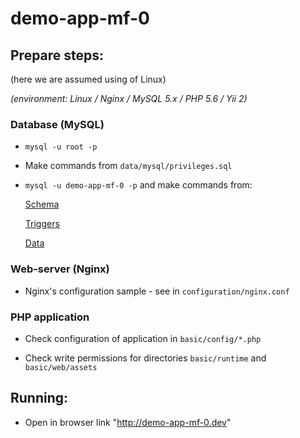 # demo-app-mf-0

## Prepare steps:

(here we are assumed using of Linux)

_(environment: Linux / Nginx / MySQL 5.x / PHP 5.6 / Yii 2)_

### Database (MySQL)

* `mysql -u root -p`

* Make commands from `data/mysql/privileges.sql`

* `mysql -u demo-app-mf-0 -p` and make commands from:

    [Schema](data/mysql/schema.sql)
    
    [Triggers](data/mysql/triggers.sql)
    
    [Data](data/mysql/data.sql)

### Web-server (Nginx)

* Nginx's configuration sample - see in `configuration/nginx.conf`

### PHP application

* Check configuration of application in `basic/config/*.php`

* Check write permissions for directories `basic/runtime` and `basic/web/assets`

## Running:

* Open in browser link "http://demo-app-mf-0.dev"
